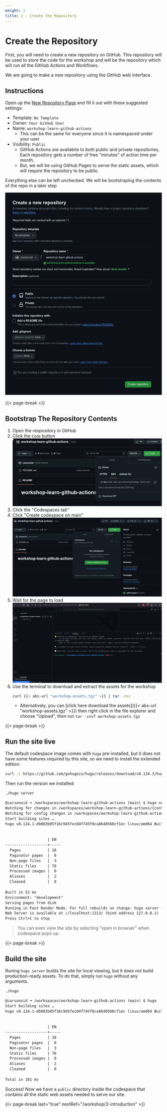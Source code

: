 ```yaml
---
weight: 1
title: 1 - Create the Repository
---
```


# Create the Repository

First, you will need to create a new repository on GitHub. This repository will be used to store the code for the workshop and will
be the repository which will run all the GitHub Actions and Workflows.

We are going to make a new repository using the GitHub web interface.

## Instructions

Open up the [New Repository Page](https://github.com/new) and fill it out with these suggested settings:

* Template: `No Template`
* Owner: `Your GitHub User`
* Name: `workshop-learn-github-actions`
  * This can be the same for everyone since it is namespaced under your user
* Visibility: `Public`
  * GitHub Actions are availabile to *both* public and private repositories, Each repository gets a number of free "minutes" of action time per month.
  * But, we will be using GitHub Pages to serve the static assets, which will require the repository to be public.

Everything else can be left unchecked. We will be bootstraping the contents of the repo in a later step

![New Repository Setup Page](create-page.png)

{{< page-break                                                               >}}

## Bootstrap The Repository Contents

1. Open the respository in GitHub
2. Click the `Code` button
  ![code button](code-button.png)
1. Click the "Codespaces tab"
2. Click "Create codespace on main"
  ![codespace on main](codespace-on-main.png)
3. Wait for the page to load
![new codespace](codespace.png)
5. Use the terminal to download and extract the assets for the workshop
    ```bash
    curl {{< abs-url "workshop-assets.tgz" >}} | tar -zxv
    ```
    * Alternatively, you can [click here download the assets]({{< abs-url "workshop-assets.tgz" >}}) then right click in the file explorer and choose "Upload", then run `tar -zxvf workshop-assets.tgz`

{{< page-break                                                               >}}

## Run the site live

The default codespace image comes with `hugo` pre-installed, but it does not have some features required by this site, so we need to install the extended edition:

```bash
curl -L https://github.com/gohugoio/hugo/releases/download/v0.134.3/hugo_extended_0.145.0_linux-amd64.tar.gz | tar -zxv hugo
```

Then run the version we installed:

```bash
./hugo server
```

```txt
@carsonoid ➜ /workspaces/workshop-learn-github-actions (main) $ hugo server
Watching for changes in /workspaces/workshop-learn-github-actions/{content,data,layouts,static,themes}
Watching for config changes in /workspaces/workshop-learn-github-actions/config.toml
Start building sites … 
hugo v0.124.1-db083b05f16c945fec04f745f0ca8640560cf1ec linux/amd64 BuildDate=2024-03-20T11:40:10Z VendorInfo=gohugoio


                   | EN  
-------------------+-----
  Pages            | 18  
  Paginator pages  |  0  
  Non-page files   |  3  
  Static files     | 78  
  Processed images |  0  
  Aliases          |  2  
  Cleaned          |  0  

Built in 52 ms
Environment: "development"
Serving pages from disk
Running in Fast Render Mode. For full rebuilds on change: hugo server --disableFastRender
Web Server is available at //localhost:1313/ (bind address 127.0.0.1) 
Press Ctrl+C to stop
```

> You can even view the site by selecting "open in browser" when codespace pops up.

{{< page-break                                                               >}}

## Build the site

Runing `hugo server` builds the site for local viewing, but it does not build production-ready assets. To do that, simply run `hugo` without any arguments.

```bash
./hugo
```

```txt
@carsonoid ➜ /workspaces/workshop-learn-github-actions (main) $ hugo
Start building sites … 
hugo v0.124.1-db083b05f16c945fec04f745f0ca8640560cf1ec linux/amd64 BuildDate=2024-03-20T11:40:10Z VendorInfo=gohugoio


                   | EN  
-------------------+-----
  Pages            | 18  
  Paginator pages  |  0  
  Non-page files   |  3  
  Static files     | 78  
  Processed images |  0  
  Aliases          |  2  
  Cleaned          |  0  

Total in 101 ms
```

Success! Now we have a `public` directory inside the codespace that contains all the static web assets needed to serve our site.

{{< page-break last="true" nextRef="/workshop/2-introduction" >}}
